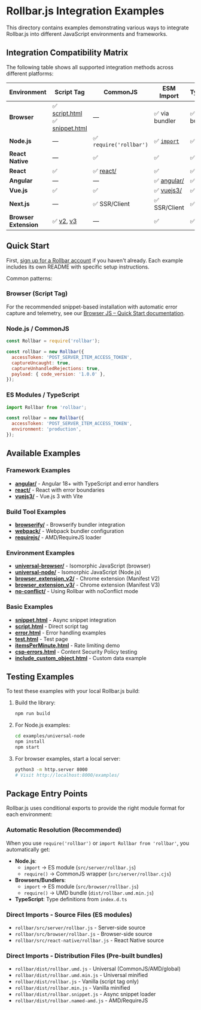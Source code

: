 # Rollbar.js Integration Examples

This directory contains examples demonstrating various ways to integrate Rollbar.js into different JavaScript environments and frameworks.

## Integration Compatibility Matrix

The following table shows all supported integration methods across different platforms:

| Environment           | Script Tag                                                      | CommonJS                | ESM Import                                                                                                                                   | TypeScript     | AMD                           |
| --------------------- | --------------------------------------------------------------- | ----------------------- | -------------------------------------------------------------------------------------------------------------------------------------------- | -------------- | ----------------------------- |
| **Browser**           | ✅ [script.html](./script.html)<br>✅ [snippet.html](./snippet.html) | —                       | ✅ via bundler                                                                                                                               | ✅ via bundler | ✅ [requirejs/](./requirejs/) |
| **Node.js**           | —                                                               | ✅ `require('rollbar')` | ✅ [`import`](https://github.com/rollbar/rollbar.js/blob/6bc51c1840a6fed64e40fa4e6481f5bc990f82d0/examples/README.md#es-modules--typescript) | ✅             | —                             |
| **React Native**      | —                                                               | ✅                      | ✅                                                                                                                                           | ✅             | —                             |
| **React**             | ✅                                                              | ✅ [react/](./react/)   | ✅                                                                                                                                           | ✅             | —                             |
| **Angular**           | —                                                               | —                       | ✅ [angular/](./angular/)                                                                                                                    | ✅             | —                             |
| **Vue.js**            | ✅                                                              | ✅                      | ✅ [vuejs3/](./vuejs3/)                                                                                                                      | ✅             | —                             |
| **Next.js**           | —                                                               | ✅ SSR/Client           | ✅ SSR/Client                                                                                                                                | ✅             | —                             |
| **Browser Extension** | ✅ [v2](./browser_extension_v2/), [v3](./browser_extension_v3/) | —                       | ✅                                                                                                                                           | ✅             | —                             |

## Quick Start

First, [sign up for a Rollbar account](https://rollbar.com/signup) if you haven't already. Each example includes its own README with specific setup instructions.

Common patterns:

### Browser (Script Tag)

For the recommended snippet-based installation with automatic error capture and telemetry, see our [Browser JS – Quick Start documentation](https://docs.rollbar.com/docs/browser-js#quick-start).

### Node.js / CommonJS

```javascript
const Rollbar = require('rollbar');

const rollbar = new Rollbar({
  accessToken: 'POST_SERVER_ITEM_ACCESS_TOKEN',
  captureUncaught: true,
  captureUnhandledRejections: true,
  payload: { code_version: '1.0.0' },
});
```

### ES Modules / TypeScript

```javascript
import Rollbar from 'rollbar';

const rollbar = new Rollbar({
  accessToken: 'POST_SERVER_ITEM_ACCESS_TOKEN',
  environment: 'production',
});
```

## Available Examples

### Framework Examples

- **[angular/](./angular/)** - Angular 18+ with TypeScript and error handlers
- **[react/](./react/)** - React with error boundaries
- **[vuejs3/](./vuejs3/)** - Vue.js 3 with Vite

### Build Tool Examples

- **[browserify/](./browserify/)** - Browserify bundler integration
- **[webpack/](./webpack/)** - Webpack bundler configuration
- **[requirejs/](./requirejs/)** - AMD/RequireJS loader

### Environment Examples

- **[universal-browser/](./universal-browser/)** - Isomorphic JavaScript (browser)
- **[universal-node/](./universal-node/)** - Isomorphic JavaScript (Node.js)
- **[browser_extension_v2/](./browser_extension_v2/)** - Chrome extension (Manifest V2)
- **[browser_extension_v3/](./browser_extension_v3/)** - Chrome extension (Manifest V3)
- **[no-conflict/](./no-conflict/)** - Using Rollbar with noConflict mode

### Basic Examples

- **[snippet.html](./snippet.html)** - Async snippet integration
- **[script.html](./script.html)** - Direct script tag
- **[error.html](./error.html)** - Error handling examples
- **[test.html](./test.html)** - Test page
- **[itemsPerMinute.html](./itemsPerMinute.html)** - Rate limiting demo
- **[csp-errors.html](./csp-errors.html)** - Content Security Policy testing
- **[include_custom_object.html](./include_custom_object.html)** - Custom data example

## Testing Examples

To test these examples with your local Rollbar.js build:

1. Build the library:

   ```bash
   npm run build
   ```

2. For Node.js examples:

   ```bash
   cd examples/universal-node
   npm install
   npm start
   ```

3. For browser examples, start a local server:
   ```bash
   python3 -m http.server 8000
   # Visit http://localhost:8000/examples/
   ```

## Package Entry Points

Rollbar.js uses conditional exports to provide the right module format for each environment:

### Automatic Resolution (Recommended)

When you use `require('rollbar')` or `import Rollbar from 'rollbar'`, you automatically get:

- **Node.js**:
  - `import` → ES module (`src/server/rollbar.js`)
  - `require()` → CommonJS wrapper (`src/server/rollbar.cjs`)
- **Browsers/Bundlers**:
  - `import` → ES module (`src/browser/rollbar.js`)
  - `require()` → UMD bundle (`dist/rollbar.umd.min.js`)
- **TypeScript**: Type definitions from `index.d.ts`

### Direct Imports - Source Files (ES modules)

- `rollbar/src/server/rollbar.js` - Server-side source
- `rollbar/src/browser/rollbar.js` - Browser-side source
- `rollbar/src/react-native/rollbar.js` - React Native source

### Direct Imports - Distribution Files (Pre-built bundles)

- `rollbar/dist/rollbar.umd.js` - Universal (CommonJS/AMD/global)
- `rollbar/dist/rollbar.umd.min.js` - Universal minified
- `rollbar/dist/rollbar.js` - Vanilla (script tag only)
- `rollbar/dist/rollbar.min.js` - Vanilla minified
- `rollbar/dist/rollbar.snippet.js` - Async snippet loader
- `rollbar/dist/rollbar.named-amd.js` - AMD/RequireJS
